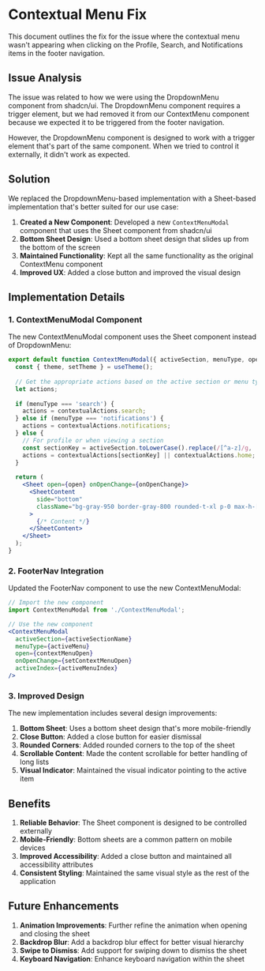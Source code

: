 # Contextual Menu Fix

This document outlines the fix for the issue where the contextual menu wasn't appearing when clicking on the Profile, Search, and Notifications items in the footer navigation.

## Issue Analysis

The issue was related to how we were using the DropdownMenu component from shadcn/ui. The DropdownMenu component requires a trigger element, but we had removed it from our ContextMenu component because we expected it to be triggered from the footer navigation.

However, the DropdownMenu component is designed to work with a trigger element that's part of the same component. When we tried to control it externally, it didn't work as expected.

## Solution

We replaced the DropdownMenu-based implementation with a Sheet-based implementation that's better suited for our use case:

1. **Created a New Component**: Developed a new `ContextMenuModal` component that uses the Sheet component from shadcn/ui
2. **Bottom Sheet Design**: Used a bottom sheet design that slides up from the bottom of the screen
3. **Maintained Functionality**: Kept all the same functionality as the original ContextMenu component
4. **Improved UX**: Added a close button and improved the visual design

## Implementation Details

### 1. ContextMenuModal Component

The new ContextMenuModal component uses the Sheet component instead of DropdownMenu:

```jsx
export default function ContextMenuModal({ activeSection, menuType, open, onOpenChange, activeIndex }: ContextMenuModalProps) {
  const { theme, setTheme } = useTheme();
  
  // Get the appropriate actions based on the active section or menu type
  let actions;
  
  if (menuType === 'search') {
    actions = contextualActions.search;
  } else if (menuType === 'notifications') {
    actions = contextualActions.notifications;
  } else {
    // For profile or when viewing a section
    const sectionKey = activeSection.toLowerCase().replace(/[^a-z]/g, '') as keyof typeof contextualActions;
    actions = contextualActions[sectionKey] || contextualActions.home;
  }
  
  return (
    <Sheet open={open} onOpenChange={onOpenChange}>
      <SheetContent 
        side="bottom" 
        className="bg-gray-950 border-gray-800 rounded-t-xl p-0 max-h-[80vh] overflow-auto"
      >
        {/* Content */}
      </SheetContent>
    </Sheet>
  );
}
```

### 2. FooterNav Integration

Updated the FooterNav component to use the new ContextMenuModal:

```jsx
// Import the new component
import ContextMenuModal from './ContextMenuModal';

// Use the new component
<ContextMenuModal
  activeSection={activeSectionName}
  menuType={activeMenu}
  open={contextMenuOpen}
  onOpenChange={setContextMenuOpen}
  activeIndex={activeMenuIndex}
/>
```

### 3. Improved Design

The new implementation includes several design improvements:

1. **Bottom Sheet**: Uses a bottom sheet design that's more mobile-friendly
2. **Close Button**: Added a close button for easier dismissal
3. **Rounded Corners**: Added rounded corners to the top of the sheet
4. **Scrollable Content**: Made the content scrollable for better handling of long lists
5. **Visual Indicator**: Maintained the visual indicator pointing to the active item

## Benefits

1. **Reliable Behavior**: The Sheet component is designed to be controlled externally
2. **Mobile-Friendly**: Bottom sheets are a common pattern on mobile devices
3. **Improved Accessibility**: Added a close button and maintained all accessibility attributes
4. **Consistent Styling**: Maintained the same visual style as the rest of the application

## Future Enhancements

1. **Animation Improvements**: Further refine the animation when opening and closing the sheet
2. **Backdrop Blur**: Add a backdrop blur effect for better visual hierarchy
3. **Swipe to Dismiss**: Add support for swiping down to dismiss the sheet
4. **Keyboard Navigation**: Enhance keyboard navigation within the sheet
